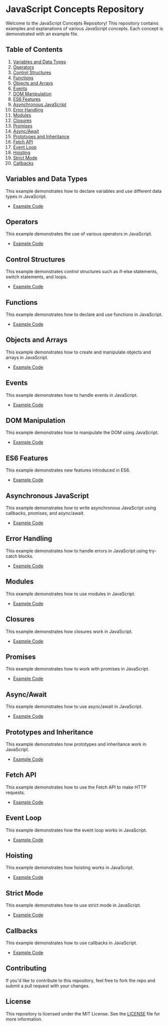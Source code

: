 # JavaScript Concepts Repository

Welcome to the JavaScript Concepts Repository! This repository contains examples and explanations of various JavaScript concepts. Each concept is demonstrated with an example file.

## Table of Contents

1. [Variables and Data Types](#variables-and-data-types)
2. [Operators](#operators)
3. [Control Structures](#control-structures)
4. [Functions](#functions)
5. [Objects and Arrays](#objects-and-arrays)
6. [Events](#events)
7. [DOM Manipulation](#dom-manipulation)
8. [ES6 Features](#es6-features)
9. [Asynchronous JavaScript](#asynchronous-javascript)
10. [Error Handling](#error-handling)
11. [Modules](#modules)
12. [Closures](#closures)
13. [Promises](#promises)
14. [Async/Await](#async-await)
15. [Prototypes and Inheritance](#prototypes-and-inheritance)
16. [Fetch API](#fetch-api)
17. [Event Loop](#event-loop)
18. [Hoisting](#hoisting)
19. [Strict Mode](#strict-mode)
20. [Callbacks](#callbacks)

## Variables and Data Types

This example demonstrates how to declare variables and use different data types in JavaScript.

- [Example Code](variables-data-types.js)

## Operators

This example demonstrates the use of various operators in JavaScript.

- [Example Code](operators.js)

## Control Structures

This example demonstrates control structures such as if-else statements, switch statements, and loops.

- [Example Code](control-structures.js)

## Functions

This example demonstrates how to declare and use functions in JavaScript.

- [Example Code](functions.js)

## Objects and Arrays

This example demonstrates how to create and manipulate objects and arrays in JavaScript.

- [Example Code](objects-arrays.js)

## Events

This example demonstrates how to handle events in JavaScript.

- [Example Code](events.js)

## DOM Manipulation

This example demonstrates how to manipulate the DOM using JavaScript.

- [Example Code](dom-manipulation.js)

## ES6 Features

This example demonstrates new features introduced in ES6.

- [Example Code](es6-features.js)

## Asynchronous JavaScript

This example demonstrates how to write asynchronous JavaScript using callbacks, promises, and async/await.

- [Example Code](asynchronous-js.js)

## Error Handling

This example demonstrates how to handle errors in JavaScript using try-catch blocks.

- [Example Code](error-handling.js)

## Modules

This example demonstrates how to use modules in JavaScript.

- [Example Code](modules.js)

## Closures

This example demonstrates how closures work in JavaScript.

- [Example Code](closures.js)

## Promises

This example demonstrates how to work with promises in JavaScript.

- [Example Code](promises.js)

## Async/Await

This example demonstrates how to use async/await in JavaScript.

- [Example Code](async-await.js)

## Prototypes and Inheritance

This example demonstrates how prototypes and inheritance work in JavaScript.

- [Example Code](prototypes-inheritance.js)

## Fetch API

This example demonstrates how to use the Fetch API to make HTTP requests.

- [Example Code](fetch-api.js)

## Event Loop

This example demonstrates how the event loop works in JavaScript.

- [Example Code](event-loop.js)

## Hoisting

This example demonstrates how hoisting works in JavaScript.

- [Example Code](hoisting.js)

## Strict Mode

This example demonstrates how to use strict mode in JavaScript.

- [Example Code](strict-mode.js)

## Callbacks

This example demonstrates how to use callbacks in JavaScript.

- [Example Code](callbacks.js)

## Contributing

If you'd like to contribute to this repository, feel free to fork the repo and submit a pull request with your changes.

## License

This repository is licensed under the MIT License. See the [LICENSE](LICENSE) file for more information.
